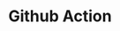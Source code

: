 ---
title: Github Action
type: devops
url: https://developer.android.com/studio
icon: skill-icons:githubactions-dark
---